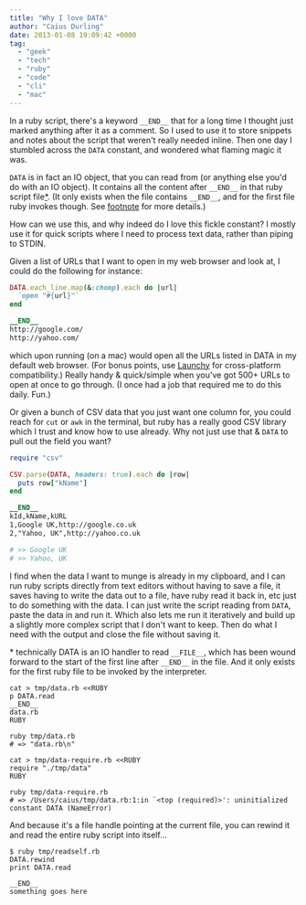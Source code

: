 ```yaml
---
title: "Why I love DATA"
author: "Caius Durling"
date: 2013-01-08 19:09:42 +0000
tag:
  - "geek"
  - "tech"
  - "ruby"
  - "code"
  - "cli"
  - "mac"
---
```


In a ruby script, there's a keyword `__END__` that for a long time I thought just marked anything after it as a comment. So I used to use it to store snippets and notes about the script that weren't really needed inline. Then one day I stumbled across the `DATA` constant, and wondered what flaming magic it was.

`DATA` is in fact an IO object, that you can read from (or anything else you'd do with an IO object). It contains all the content after `__END__` in that ruby script file<a href="#fn1">*</a>. (It only exists when the file contains `__END__`, and for the first file ruby invokes though. See <a href="#fn1">footnote</a> for more details.)

How can we use this, and why indeed do I love this fickle constant? I mostly use it for quick scripts where I need to process text data, rather than piping to STDIN.

Given a list of URLs that I want to open in my web browser and look at, I could do the following for instance:

```ruby
DATA.each_line.map(&:chomp).each do |url|
  `open "#{url}"`
end

__END__
http://google.com/
http://yahoo.com/
```

which upon running (on a mac) would open all the URLs listed in DATA in my default web browser. (For bonus points, use [Launchy][] for cross-platform compatibility.) Really handy & quick/simple when you've got 500+ URLs to open at once to go through. (I once had a job that required me to do this daily. Fun.)

[Launchy]: https://github.com/copiousfreetime/launchy#readme

Or given a bunch of CSV data that you just want one column for, you could reach for `cut` or `awk` in the terminal, but ruby has a really good CSV library which I trust and know how to use already. Why not just use that & `DATA` to pull out the field you want?

```ruby
require "csv"

CSV.parse(DATA, headers: true).each do |row|
  puts row["kName"]
end

__END__
kId,kName,kURL
1,Google UK,http://google.co.uk
2,"Yahoo, UK",http://yahoo.co.uk
```
```ruby
# >> Google UK
# >> Yahoo, UK
```

I find when the data I want to munge is already in my clipboard, and I can run ruby scripts directly from text editors without having to save a file, it saves having to write the data out to a file, have ruby read it back in, etc just to do something with the data. I can just write the script reading from `DATA`, paste the data in and run it. Which also lets me run it iteratively and build up a slightly more complex script that I don't want to keep. Then do what I need with the output and close the file without saving it.

<span id="fn1">\*</span> technically DATA is an IO handler to read `__FILE__`, which has been wound forward to the start of the first line after `__END__` in the file. And it only exists for the first ruby file to be invoked by the interpreter.

```shell
cat > tmp/data.rb <<RUBY
p DATA.read
__END__
data.rb
RUBY

ruby tmp/data.rb
# => "data.rb\n"

cat > tmp/data-require.rb <<RUBY
require "./tmp/data"
RUBY

ruby tmp/data-require.rb
# => /Users/caius/tmp/data.rb:1:in `<top (required)>': uninitialized constant DATA (NameError)
```

And because it's a file handle pointing at the current file, you can rewind it and read the entire ruby script into itself…

    $ ruby tmp/readself.rb 
    DATA.rewind
    print DATA.read

    __END__
    something goes here
